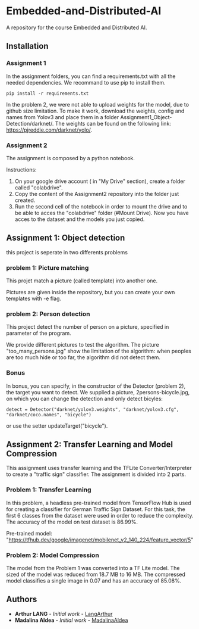 # Embedded-and-Distributed-AI
A repository for the course Embedded and Distributed AI.

## Installation

### Assignment 1

In the assignment folders, you can find a requirements.txt with all the needed dependencies. We recommand to use pip to install them.

```
pip install -r requirements.txt
```

In the problem 2, we were not able to upload weights for the model, due to github size limitation. To make it work, download the weights, config and names from Yolov3 and place them in a folder Assignment1_Object-Detection/darknet/. The weights can be found on the following link: https://pjreddie.com/darknet/yolo/.

### Assignment 2

The assignment is composed by a python notebook.

Instructions:
1. On your google drive account ( in "My Drive" section), create a folder called "colabdrive".
3. Copy the content of the Assignment2 repository into the folder just created.
4. Run the second cell of the notebook in order to mount the drive and to be able to acces the "colabdrive" folder (#Mount Drive). Now you have acces to the dataset and the models you just copied.

## Assignment 1: Object detection

this project is seperate in two differents problems

### problem 1: Picture matching

This projet match a picture (called template) into another one.

Pictures are given inside the repository, but you can create your own templates with -e flag.

### problem 2: Person detection

This project detect the number of person on a picture, specified in parameter of the program.

We provide different pictures to test the algorithm. The picture "too_many_persons.jpg" show the limitation of the algorithm: when peoples are too much hide or too far, the algorithm did not detect them.

### Bonus

In bonus, you can specify, in the constructor of the Detector (problem 2), the target you want to detect. We supplied a picture, 2persons-bicycle.jpg, on which you can change the detection and only detect bicyles:
```
detect = Detector("darknet/yolov3.weights", "darknet/yolov3.cfg", "darknet/coco.names", "bicycle")
```

or use the setter updateTarget("bicycle").

## Assignment 2: Transfer Learning and Model Compression

This assignment uses transfer learning and the TFLite Converter/Interpreter to create a "traffic sign" classifier. The assignment is divided into 2 parts.

### Problem 1: Transfer Learning

In this problem, a headless pre-trained model from TensorFlow Hub is used for creating a classifier for German Traffic Sign Dataset. For this task, the first 6 classes from the dataset were used in order to reduce the complexity. The accuracy of the model on test dataset is 86.99%.

Pre-trained model: "https://tfhub.dev/google/imagenet/mobilenet_v2_140_224/feature_vector/5"

### Problem 2: Model Compression

The model from the Problem 1 was converted into a TF Lite model. The sized of the model was reduced from 18.7 MB to 16 MB. The compressed model classifies a single image in 0.07 and has an accuracy of 85.08%.


## Authors

* **Arthur LANG** - *Initial work* - [LangArthur](https://github.com/LangArthur)
* **Madalina Aldea** - *Initial work* - [MadalinaAldea](https://github.com/MadalinaAldea)
